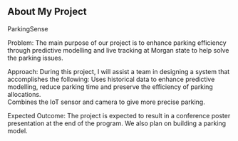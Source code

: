## About My Project

ParkingSense

Problem: The main purpose of our project is to enhance  parking efficiency through predictive modelling  and live tracking  at Morgan state to help solve the parking issues.

Approach: During this project, I will assist a team in designing a system that accomplishes the following:
     Uses historical data  to enhance predictive modelling, reduce parking time  and  preserve the efficiency of  parking allocations.  
     Combines the IoT sensor and camera to give more precise parking. 
 

Expected Outcome: The project is expected to result in a conference poster presentation at the end of the program. We also plan on building a parking model.



